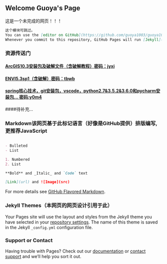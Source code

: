 
## Welcome Guoya's Page

这是一个未完成的网页！！！
```markdown
这个模块可跳过。
You can use the [editor on GitHub](https://github.com/guoya1003/guoya1003.github.io/edit/master/README.md) to maintain and preview the content for your website in Markdown files.
Whenever you commit to this repository, GitHub Pages will run [Jekyll](https://jekyllrb.com/) to rebuild the pages in your site, from the content in your Markdown files.
```
### 资源传送门

#### [ArcGIS10.3安装包及破解文件（含破解教程）密码：jyxi](https://pan.baidu.com/s/1hsb8nAW)

#### [ENVI5.3sp1（含破解）密码：tbwb](https://pan.baidu.com/s/1skZofz3)

#### [spring核心技术，git安装包，vscode，python2.7&3.5.2&3.6.0和pycharm安装包... 密码:y0m4](https://pan.baidu.com/s/1nu8rSRv)

####待补充...

### Markdown该网页基于此标记语言（好像是GitHub提供）排版编写,更推荐JavaScript

```markdown

- Bulleted
- List

1. Numbered
2. List

**Bold** and _Italic_ and `Code` text

[Link](url) and ![Image](src)
```

For more details see [GitHub Flavored Markdown](https://guides.github.com/features/mastering-markdown/).

### Jekyll Themes（本网页的网页设计引用于此）

Your Pages site will use the layout and styles from the Jekyll theme you have selected in your [repository settings](https://github.com/guoya1003/guoya1003.github.io/settings). The name of this theme is saved in the Jekyll `_config.yml` configuration file.

### Support or Contact

Having trouble with Pages? Check out our [documentation](https://help.github.com/categories/github-pages-basics/) or [contact support](https://github.com/contact) and we’ll help you sort it out.

